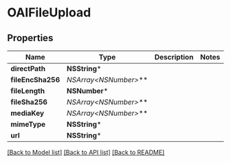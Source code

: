 # OAIFileUpload

## Properties
Name | Type | Description | Notes
------------ | ------------- | ------------- | -------------
**directPath** | **NSString*** |  | 
**fileEncSha256** | **NSArray&lt;NSNumber*&gt;*** |  | 
**fileLength** | **NSNumber*** |  | 
**fileSha256** | **NSArray&lt;NSNumber*&gt;*** |  | 
**mediaKey** | **NSArray&lt;NSNumber*&gt;*** |  | 
**mimeType** | **NSString*** |  | 
**url** | **NSString*** |  | 

[[Back to Model list]](../README.md#documentation-for-models) [[Back to API list]](../README.md#documentation-for-api-endpoints) [[Back to README]](../README.md)


